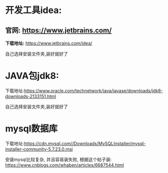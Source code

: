 开发工具idea:
==============
官网: https://www.jetbrains.com/
----
**下载地址:**
https://www.jetbrains.com/idea/

自己选择安装文件夹,装好就好了


JAVA包jdk8:
=============
下载地址:https://www.oracle.com/technetwork/java/javase/downloads/jdk8-downloads-2133151.html

自己选择安装文件夹,装好就好了


mysql数据库
============
下载地址:https://cdn.mysql.com//Downloads/MySQLInstaller/mysql-installer-community-5.7.23.0.msi

安装mysql比较复杂, 并且容易装失败, 根据这个帖子装: https://www.cnblogs.com/whaben/articles/6687544.html
